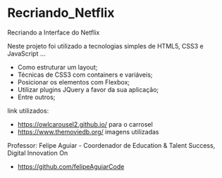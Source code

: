 # Recriando_Netflix
 Recriando a Interface do Netflix 

Neste projeto foi utilizado a tecnologias simples de HTML5, CSS3 e JavaScript ...
* Como estruturar um layout; 
* Técnicas de CSS3 com containers e variáveis;
* Posicionar os elementos com Flexbox;
* Utilizar plugins JQuery a favor da sua aplicação;
* Entre outros;

link utilizados:
* https://owlcarousel2.github.io/ para o carrosel 
* https://www.themoviedb.org/ imagens utilizadas

Professor:
Felipe Aguiar - Coordenador de Education & Talent Success, Digital Innovation On
* https://github.com/felipeAguiarCode 